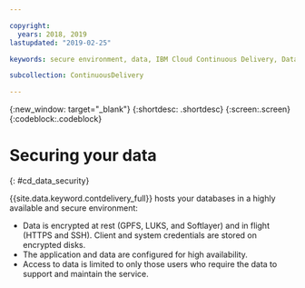 ```yaml
---

copyright:
  years: 2018, 2019
lastupdated: "2019-02-25"

keywords: secure environment, data, IBM Cloud Continuous Delivery, Data

subcollection: ContinuousDelivery

---
```


{:new_window: target="_blank"}
{:shortdesc: .shortdesc}
{:screen:.screen}
{:codeblock:.codeblock}


# Securing your data    
{: #cd_data_security}  

{{site.data.keyword.contdelivery_full}} hosts your databases in a highly available and secure environment:
   * Data is encrypted at rest (GPFS, LUKS, and Softlayer) and in flight (HTTPS and SSH). Client and system credentials are stored on encrypted disks.
   * The application and data are configured for high availability.
   * Access to data is limited to only those users who require the data to support and maintain the service.
